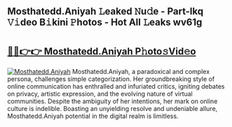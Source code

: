 ## Mosthatedd.Aniyah 𝙻eaked 𝙽u𝚍e - Part-lkq 𝚅𝚒deo B𝚒kini 𝙿hotos - Hot All 𝙻eaks wv61g

# <h2><a href="http://ld6413.urlbe.top/?page=Mosthatedd.Aniyah">🔗🔗👉👉 Mosthatedd.Aniyah P𝚑oto𝚜Vid𝚎o</a></h2>

[![Mosthatedd.Aniyah](https://i.imgur.com/eBuTRDB.gif)](http://ld6413.urlbe.top/?page=Mosthatedd.Aniyah)
Mosthatedd.Aniyah, a paradoxical and complex persona, challenges simple categorization. Her groundbreaking style of online communication has enthralled and infuriated critics, igniting debates on privacy, artistic expression, and the evolving nature of virtual communities. Despite the ambiguity of her intentions, her mark on online culture is indelible. Boasting an unyielding resolve and undeniable allure, Mosthatedd.Aniyah potential in the digital realm is limitless.

